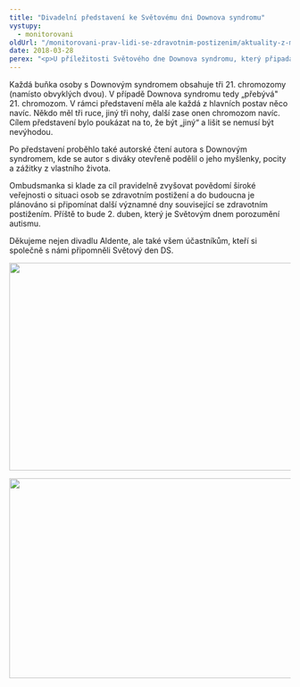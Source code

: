 ```yaml
---
title: "Divadelní představení ke Světovému dni Downova syndromu"
vystupy:
  - monitorovani
oldUrl: "/monitorovani-prav-lidi-se-zdravotnim-postizenim/aktuality-z-monitorovani/aktuality-z-monitorovani-2018/divadelni-predstaveni-ke-svetovemu-dni-downova-syndromu/"
date: 2018-03-28
perex: "<p>U příležitosti Světového dne Downova syndromu, který připadá na 21. března, proběhlo včera 26. března v Kanceláři veřejného ochránce práv divadelní představení „Kdopak by se DS bál“? Představení zahráli herci a herečky s Downovým syndromem i bez něj z divadla Aldente, a to pro zaměstnance kanceláře a také pro veřejnost.</p>"
---
```


<!-- imported from the old website -->

<p>Každá buňka osoby s Downovým syndromem obsahuje tři 21. chromozomy (namísto obvyklých dvou). V případě Downova syndromu tedy „přebývá&quot; 21. chromozom. V rámci představení měla ale každá z hlavních postav něco navíc. Někdo měl tři ruce, jiný tři nohy, další zase onen chromozom navíc. Cílem představení bylo poukázat na to, že být „jiný“ a lišit se nemusí být nevýhodou.</p> <p>Po představení proběhlo také autorské čtení autora s Downovým syndromem, kde se autor s diváky otevřeně podělil o jeho myšlenky, pocity a zážitky z vlastního života.</p> <p>Ombudsmanka si klade za cíl pravidelně zvyšovat povědomí široké veřejnosti o situaci osob se zdravotním postižení a do budoucna je plánováno si připomínat další významné dny související se zdravotním postižením. Příště to bude 2. duben, který je Světovým dnem porozumění autismu.</p><p> Děkujeme nejen divadlu Aldente, ale také všem účastníkům, kteří si společně s námi připomněli Světový den DS.</p><p><img src="https://www.ochrance.cz/uploads/RTEmagicC_divadlo-DS.jpg.jpg" width="630" height="372" alt="" /></p><p><img src="https://www.ochrance.cz/uploads/RTEmagicC_CRPD-DS.jpg.jpg" width="630" height="358" alt="" /></p>

